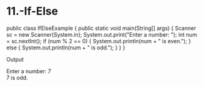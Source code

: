 # 11.-If-Else
public class IfElseExample {
    public static void main(String[] args) {
        Scanner sc = new Scanner(System.in);
        System.out.print("Enter a number: ");
        int num = sc.nextInt();
        if (num % 2 == 0) {
            System.out.println(num + " is even.");
        } else {
            System.out.println(num + " is odd.");
        }
    }
}

Output

Enter a number: 7  
7 is odd.
